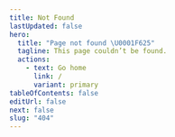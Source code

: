 ```yaml
---
title: Not Found
lastUpdated: false
hero:
  title: "Page not found \U0001F625"
  tagline: This page couldn’t be found.
  actions:
    - text: Go home
      link: /
      variant: primary
tableOfContents: false
editUrl: false
next: false
slug: "404"
---
```

